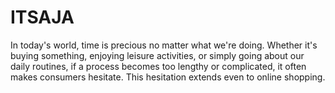 # ITSAJA
 In today's world, time is precious no matter what we're doing. Whether it's buying something, enjoying leisure activities, or simply going about our daily routines, if a process becomes too lengthy or complicated, it often makes consumers hesitate. This hesitation extends even to online shopping.
